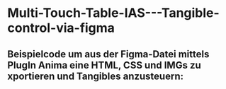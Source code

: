 # Multi-Touch-Table-IAS---Tangible-control-via-figma

## Beispielcode um aus der Figma-Datei mittels PlugIn Anima eine HTML, CSS und IMGs zu xportieren und Tangibles anzusteuern:

